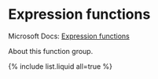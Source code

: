 ---
---

# Expression functions

Microsoft Docs: [Expression functions](https://docs.microsoft.com/en-us/powerquery-m/expression-functions)

About this function group.

{% include list.liquid all=true %}